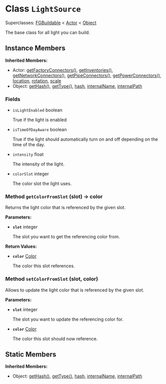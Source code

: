 # Class <code>LightSource</code>

Superclasses: <a href="FGBuildable.md">FGBuildable</a> < <a href="Actor.md">Actor</a> < <a href="Object.md">Object</a>

The base class for all light you can build.
## Instance Members
<b>Inherited Members:</b>
- Actor: <a href="Actor.md#user-content-get-factory-connectors">getFactoryConnectors()</a>, <a href="Actor.md#user-content-get-inventories">getInventories()</a>, <a href="Actor.md#user-content-get-network-connectors">getNetworkConnectors()</a>, <a href="Actor.md#user-content-get-pipe-connectors">getPipeConnectors()</a>, <a href="Actor.md#user-content-get-power-connectors">getPowerConnectors()</a>, <a href="Actor.md#user-content-location">location</a>, <a href="Actor.md#user-content-rotation">rotation</a>, <a href="Actor.md#user-content-scale">scale</a>
- Object: <a href="Object.md#user-content-get-hash">getHash()</a>, <a href="Object.md#user-content-get-type">getType()</a>, <a href="Object.md#user-content-hash">hash</a>, <a href="Object.md#user-content-internal-name">internalName</a>, <a href="Object.md#user-content-internal-path">internalPath</a>
### Fields
- <code id="is-light-enabled">isLightEnabled</code> boolean

  True if the light is enabled
- <code id="is-time-of-day-aware">isTimeOfDayAware</code> boolean

  True if the light should automatically turn on and off depending on the time of the day.
- <code id="intensity">intensity</code> float

  The intensity of the light.
- <code id="color-slot">colorSlot</code> integer

  The color slot the light uses.
### Method <code id="get-color-from-slot">getColorFromSlot</code> (slot) → color
Returns the light color that is referenced by the given slot.

<b>Parameters:</b>

- <code><b>slot</b></code> integer

  The slot you want to get the referencing color from.

<b>Return Values:</b>

- <code><b>color</b></code> <a href="../structs/Color.md">Color</a>

  The color this slot references.
### Method <code id="set-color-from-slot">setColorFromSlot</code> (slot, color)
Allows to update the light color that is referenced by the given slot.

<b>Parameters:</b>

- <code><b>slot</b></code> integer

  The slot you want to update the referencing color for.
- <code><b>color</b></code> <a href="../structs/Color.md">Color</a>

  The color this slot should now reference.

## Static Members
<b>Inherited Members:</b>
- Object: <a href="Object.md#user-content-s-get-hash">getHash()</a>, <a href="Object.md#user-content-s-get-type">getType()</a>, <a href="Object.md#user-content-s-hash">hash</a>, <a href="Object.md#user-content-s-internal-name">internalName</a>, <a href="Object.md#user-content-s-internal-path">internalPath</a>